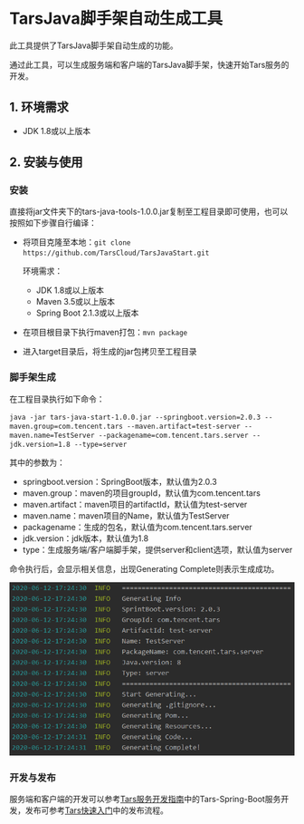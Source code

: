 # TarsJava脚手架自动生成工具  
此工具提供了TarsJava脚手架自动生成的功能。  

通过此工具，可以生成服务端和客户端的TarsJava脚手架，快速开始Tars服务的开发。

## 1. 环境需求  
- JDK 1.8或以上版本

## 2. 安装与使用
### 安装

直接将jar文件夹下的tars-java-tools-1.0.0.jar复制至工程目录即可使用，也可以按照如下步骤自行编译：

- 将项目克隆至本地：`git clone https://github.com/TarsCloud/TarsJavaStart.git`

  环境需求：

  - JDK 1.8或以上版本
  - Maven 3.5或以上版本
  - Spring Boot 2.1.3或以上版本

- 在项目根目录下执行maven打包：`mvn package`

- 进入target目录后，将生成的jar包拷贝至工程目录

### 脚手架生成  

在工程目录执行如下命令：

```text
java -jar tars-java-start-1.0.0.jar --springboot.version=2.0.3 --maven.group=com.tencent.tars --maven.artifact=test-server --maven.name=TestServer --packagename=com.tencent.tars.server --jdk.version=1.8 --type=server
```

其中的参数为：

- springboot.version：SpringBoot版本，默认值为2.0.3
- maven.group：maven的项目groupId，默认值为com.tencent.tars
- maven.artifact：maven项目的artifactId，默认值为test-server
- maven.name：maven项目的Name，默认值为TestServer
- packagename：生成的包名，默认值为com.tencent.tars.server
- jdk.version：jdk版本，默认值为1.8
- type：生成服务端/客户端脚手架，提供server和client选项，默认值为server

命令执行后，会显示相关信息，出现Generating Complete则表示生成成功。

![tarsjavastart-info](../../assets/tarsjavastart-info.png)




### 开发与发布  
服务端和客户端的开发可以参考[Tars服务开发指南](https://github.com/TarsCloud/TarsDocs/blob/master/dev/tarsjava/tars-tutorials.md)中的Tars-Spring-Boot服务开发，发布可参考[Tars快速入门](https://github.com/TarsCloud/TarsDocs/blob/master/dev/tarsjava/tars-quick-start.md)中的发布流程。

